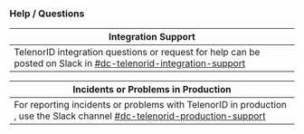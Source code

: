 ### Help / Questions

| Integration Support       |
| ------------------------- |
| TelenorID integration questions or request for help can be posted on Slack in [#dc-telenorid-integration-support](https://thedoozers.slack.com/archives/C01DHF39NDA) |


| Incidents or Problems in Production      |
| ---------------------------------------- |
| For reporting incidents or problems with TelenorID in production , use the Slack channel [#dc-telenorid-production-support](https://thedoozers.slack.com/archives/C01TK0NV8KW) |


